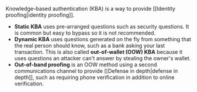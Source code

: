 
Knowledge-based authentication (KBA) is a way to provide [[Identity proofing|identity proofing]].

- **Static KBA** uses pre-arranged questions such as security questions. It is common but easy to bypass so it is not recommended.
- **Dynamic KBA** uses questions generated on the fly from something that the real person should know, such as a bank asking your last transaction. This is also called **out-of-wallet (OOW) KBA** because it uses questions an attacker can't answer by stealing the owner's wallet.
- **Out-of-band proofing** is an OOW method using a second communications channel to provide [[Defense in depth|defense in depth]], such as requiring phone verification in addition to online verification.